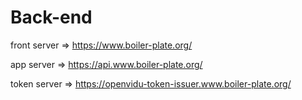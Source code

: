 # Back-end 
front server => https://www.boiler-plate.org/   

app server => https://api.www.boiler-plate.org/    
   
token server => https://openvidu-token-issuer.www.boiler-plate.org/
